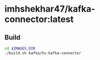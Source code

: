 # imhshekhar47/kafka-connector:latest

## Build
```bash
cd $IMAGES_DIR
./build.sh kafka/hs-kafka-connector
```

